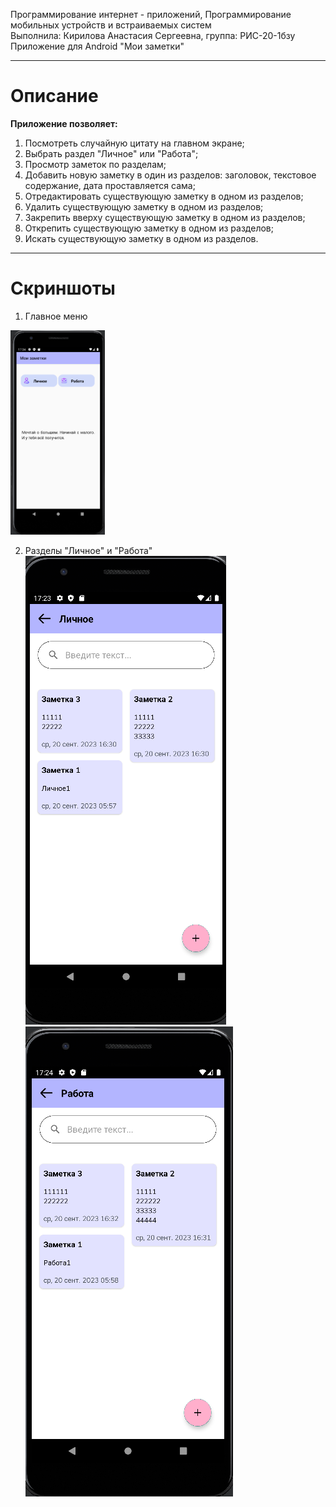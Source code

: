 Программирование интернет - приложений, Программирование мобильных устройств и встраиваемых систем\
Выполнила: Кирилова Анастасия Сергеевна, группа: РИС-20-1бзу\
Приложение для Android "Мои заметки"

______________________________________________________________________________________________________

# Описание
__Приложение позволяет:__
1. Посмотреть случайную цитату на главном экране;
2. Выбрать раздел "Личное" или "Работа";
3. Просмотр заметок по разделам;
3. Добавить новую заметку в один из разделов: заголовок, текстовое содержание, дата проставляется сама;
4. Отредактировать существующую заметку в одном из разделов;
5. Удалить существующую заметку в одном из разделов;
6. Закрепить вверху существующую заметку в одном из разделов;
7. Открепить существующую заметку в одном из разделов;
8. Искать существующую заметку в одном из разделов.

_________________________________________________________________________________________________________

# Скриншоты

1. Главное меню

<img src="https://github.com/AnastasiyaK98/My_notes/blob/master/Screenshots/Главное_меню.png" width=30% height=30%>



2. Разделы "Личное" и "Работа"
   ![Изображение](https://github.com/AnastasiyaK98/My_notes/blob/master/Screenshots/Раздел_Личное_.png)
   ![Изображение](https://github.com/AnastasiyaK98/My_notes/blob/master/Screenshots/Раздел_Работа_.png)

